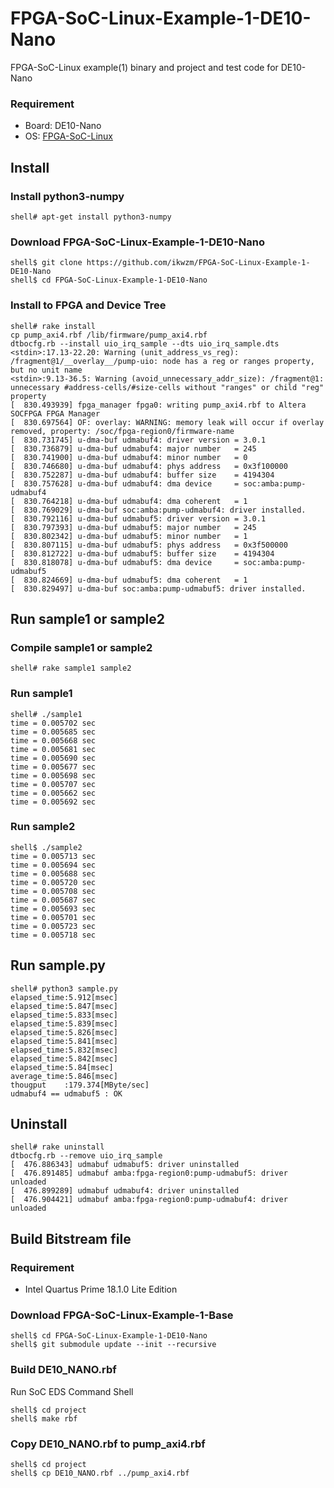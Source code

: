 FPGA-SoC-Linux-Example-1-DE10-Nano
=====================================

FPGA-SoC-Linux example(1) binary and project and test code for DE10-Nano

### Requirement

* Board: DE10-Nano
* OS: [FPGA-SoC-Linux](https://github.com/ikwzm/FPGA-SoC-Linux.git)

## Install

### Install python3-numpy

```console
shell# apt-get install python3-numpy
```

### Download FPGA-SoC-Linux-Example-1-DE10-Nano

```console
shell$ git clone https://github.com/ikwzm/FPGA-SoC-Linux-Example-1-DE10-Nano
shell$ cd FPGA-SoC-Linux-Example-1-DE10-Nano
```

### Install to FPGA and Device Tree

```console
shell# rake install
cp pump_axi4.rbf /lib/firmware/pump_axi4.rbf
dtbocfg.rb --install uio_irq_sample --dts uio_irq_sample.dts
<stdin>:17.13-22.20: Warning (unit_address_vs_reg): /fragment@1/__overlay__/pump-uio: node has a reg or ranges property, but no unit name
<stdin>:9.13-36.5: Warning (avoid_unnecessary_addr_size): /fragment@1: unnecessary #address-cells/#size-cells without "ranges" or child "reg" property
[  830.493939] fpga_manager fpga0: writing pump_axi4.rbf to Altera SOCFPGA FPGA Manager
[  830.697564] OF: overlay: WARNING: memory leak will occur if overlay removed, property: /soc/fpga-region0/firmware-name
[  830.731745] u-dma-buf udmabuf4: driver version = 3.0.1
[  830.736879] u-dma-buf udmabuf4: major number   = 245
[  830.741900] u-dma-buf udmabuf4: minor number   = 0
[  830.746680] u-dma-buf udmabuf4: phys address   = 0x3f100000
[  830.752287] u-dma-buf udmabuf4: buffer size    = 4194304
[  830.757628] u-dma-buf udmabuf4: dma device     = soc:amba:pump-udmabuf4
[  830.764218] u-dma-buf udmabuf4: dma coherent   = 1
[  830.769029] u-dma-buf soc:amba:pump-udmabuf4: driver installed.
[  830.792116] u-dma-buf udmabuf5: driver version = 3.0.1
[  830.797393] u-dma-buf udmabuf5: major number   = 245
[  830.802342] u-dma-buf udmabuf5: minor number   = 1
[  830.807115] u-dma-buf udmabuf5: phys address   = 0x3f500000
[  830.812722] u-dma-buf udmabuf5: buffer size    = 4194304
[  830.818078] u-dma-buf udmabuf5: dma device     = soc:amba:pump-udmabuf5
[  830.824669] u-dma-buf udmabuf5: dma coherent   = 1
[  830.829497] u-dma-buf soc:amba:pump-udmabuf5: driver installed.
```

## Run sample1 or sample2

### Compile sample1 or sample2

```console
shell# rake sample1 sample2
```

### Run sample1

```console
shell# ./sample1
time = 0.005702 sec
time = 0.005685 sec
time = 0.005668 sec
time = 0.005681 sec
time = 0.005690 sec
time = 0.005677 sec
time = 0.005698 sec
time = 0.005707 sec
time = 0.005662 sec
time = 0.005692 sec
```

### Run sample2

```console
shell$ ./sample2
time = 0.005713 sec
time = 0.005694 sec
time = 0.005688 sec
time = 0.005720 sec
time = 0.005708 sec
time = 0.005687 sec
time = 0.005693 sec
time = 0.005701 sec
time = 0.005723 sec
time = 0.005718 sec
```

## Run sample.py

```console
shell# python3 sample.py
elapsed_time:5.912[msec]
elapsed_time:5.847[msec]
elapsed_time:5.833[msec]
elapsed_time:5.839[msec]
elapsed_time:5.826[msec]
elapsed_time:5.841[msec]
elapsed_time:5.832[msec]
elapsed_time:5.842[msec]
elapsed_time:5.84[msec]
average_time:5.846[msec]
thougput    :179.374[MByte/sec]
udmabuf4 == udmabuf5 : OK
```

## Uninstall

```console
shell# rake uninstall
dtbocfg.rb --remove uio_irq_sample
[  476.886343] udmabuf udmabuf5: driver uninstalled
[  476.891485] udmabuf amba:fpga-region0:pump-udmabuf5: driver unloaded
[  476.899289] udmabuf udmabuf4: driver uninstalled
[  476.904421] udmabuf amba:fpga-region0:pump-udmabuf4: driver unloaded
```


## Build Bitstream file

### Requirement

* Intel Quartus Prime 18.1.0 Lite Edition 

### Download FPGA-SoC-Linux-Example-1-Base

```console
shell$ cd FPGA-SoC-Linux-Example-1-DE10-Nano
shell$ git submodule update --init --recursive
```

### Build DE10_NANO.rbf

Run SoC EDS Command Shell

```console
shell$ cd project
shell$ make rbf
```

### Copy DE10_NANO.rbf to pump_axi4.rbf

```console
shell$ cd project
shell$ cp DE10_NANO.rbf ../pump_axi4.rbf
```

